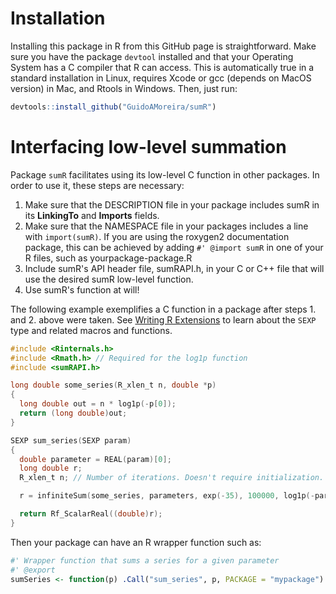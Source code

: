 # Installation
Installing this package in R from this GitHub page is straightforward. Make sure you have the package `devtool` installed and that your Operating System has a C compiler that R can access. This is automatically true in a standard installation in Linux, requires Xcode or gcc (depends on MacOS version) in Mac, and Rtools in Windows. Then, just run:

```R
devtools::install_github("GuidoAMoreira/sumR")
```

# Interfacing low-level summation

Package `sumR` facilitates using its low-level C function in other packages. In order to use it, these steps are necessary:

1. Make sure that the DESCRIPTION file in your package includes sumR in its **LinkingTo** and **Imports** fields.
2. Make sure that the NAMESPACE file in your packages includes a line with `import(sumR)`. If you are using the roxygen2 documentation package, this can be achieved by adding `#' @import sumR` in one of your R files, such as yourpackage-package.R
3. Include sumR's API header file, sumRAPI.h, in your C or C++ file that will use the desired sumR low-level function.
4. Use sumR's function at will!

The following example exemplifies a C function in a package after steps 1. and 2. above were taken. See [Writing R Extensions](https://cran.r-project.org/doc/manuals/r-release/R-exts.html) to learn about the `SEXP` type and related macros and functions.

```C
#include <Rinternals.h>
#include <Rmath.h> // Required for the log1p function
#include <sumRAPI.h>

long double some_series(R_xlen_t n, double *p)
{
  long double out = n * log1p(-p[0]);
  return (long double)out;
}

SEXP sum_series(SEXP param)
{
  double parameter = REAL(param)[0];
  long double r;
  R_xlen_t n; // Number of iterations. Doesn't require initialization.

  r = infiniteSum(some_series, parameters, exp(-35), 100000, log1p(-parameter), 0, &n);

  return Rf_ScalarReal((double)r);
}

```

Then your package can have an R wrapper function such as:

```R
#' Wrapper function that sums a series for a given parameter
#' @export
sumSeries <- function(p) .Call("sum_series", p, PACKAGE = "mypackage")
```
